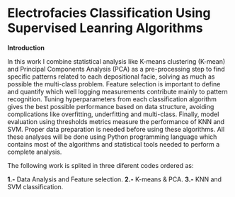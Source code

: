 # Electrofacies Classification Using Supervised Leanring Algorithms

**Introduction**

In this work I combine statistical analysis like K-means clustering (K-mean) and Principal Components Analysis (PCA) as a pre-processing step to find specific patterns related to each depositional facie, solving as much as possible the multi-class problem. Feature selection is important to define and quantify which well logging measurements contribute mainly to pattern recognition. Tuning hyperparameters from each classification algorithm gives the best possible performance based on data structure, avoiding complications like overfitting, underfitting and multi-class. Finally, model evaluation using thresholds metrics measure the performance of KNN and SVM. 
Proper data preparation is needed before using these algorithms. All these analyses will be done using Python programming language which contains most of the algorithms and statistical tools needed to perform a complete analysis.

The following work is splited in three diferent codes ordered as:

**1.-** Data Analysis and Feature selection.
**2.-** K-means & PCA.
**3.-** KNN and SVM classification.

